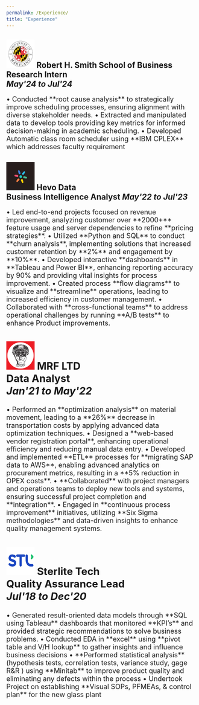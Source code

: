 ```yaml
---
permalink: /Experience/
title: "Experience"
---
```


<img src="/assets/images/UMD.png" alt="UMD logo" width="75" height="75">  **Robert H. Smith School of Business**<br>Research Intern  
*May'24 to Jul'24*
--------------------------------------------------------------------------------------------------------  
<span style="font-size:18px">
• Conducted **root cause analysis** to strategically improve scheduling processes, ensuring alignment with diverse 
stakeholder needs.  
• Extracted and manipulated data to develop tools providing key metrics for informed decision-making in academic 
scheduling.  
• Developed Automatic class room scheduler using **IBM CPLEX** which addresses faculty requirement 
</span>
 
<img src="/assets/images/HEVO.png" alt="UMD logo" width="75" height="75">  **Hevo Data**<br>Business Intelligence Analyst 
*May'22 to Jul'23*
--------------------------------------------------------------------------------------------------------  
<span style="font-size:18px">
• Led end-to-end projects focused on revenue improvement, analyzing customer over **2000+** feature usage and server 
dependencies to refine **pricing strategies**.  
• Utilized **Python and SQL** to conduct **churn analysis**, implementing solutions that increased customer retention by 
**2%** and engagement by **10%**.  
• Developed interactive **dashboards** in **Tableau and Power BI**, enhancing reporting accuracy by 90% and providing vital 
insights for process improvement.  
• Created process **flow diagrams** to visualize and **streamline** operations, leading to increased efficiency in customer 
management.  
• Collaborated with **cross-functional teams** to address operational challenges by running **A/B tests** to enhance 
Product improvements.  


  <img src="/assets/images/Mrf-logo.JPG" alt="UMD logo" width="75" height="75">  **MRF LTD**<br>Data Analyst   
*Jan'21 to May'22*
--------------------------------------------------------------------------------------------------------  
<span style="font-size:18px">
• Performed an **optimization analysis** on material movement, leading to a **26%** decrease in transportation costs by 
applying advanced data optimization techniques.  
• Designed a **web-based vendor registration portal**, enhancing operational efficiency and reducing manual data entry. 
• Developed and implemented **ETL** processes for **migrating SAP data to AWS**, enabling advanced analytics on 
procurement metrics, resulting in a **5% reduction in OPEX costs**.  
• **Collaborated** with project managers and operations teams to deploy new tools and systems, ensuring successful 
project completion and **integration**.  
• Engaged in **continuous process improvement** initiatives, utilizing **Six Sigma methodologies** and data-driven insights 
to enhance quality management systems.  
</span>
  
<img src="/assets/images/STL.png" alt="UMD logo" width="75" height="75">  **Sterlite Tech**<br> Quality Assurance Lead  
*Jul'18 to Dec'20*
--------------------------------------------------------------------------------------------------------  
<span style="font-size:18px">
• Generated result-oriented data models through **SQL using Tableau** dashboards that monitored **KPI’s** and provided 
strategic recommendations to solve business problems.  
• Conducted EDA in **excel** using **pivot table and V/H lookup** to gather insights and influence business decisions  
• **Performed statistical analysis** (hypothesis tests, correlation tests, variance study, gage R&R ) using **Minitab** to 
improve product quality and eliminating any defects within the process  
• Undertook Project on establishing **Visual SOPs, PFMEAs, & control plan** for the new glass plant  
</span>

